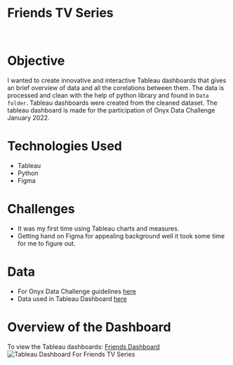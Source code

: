 
# Friends TV Series
<br>

# Objective
I wanted to create innovative and interactive Tableau dashboards that gives an brief overview of data and all the corelations between them.
The data is processed and clean with the help of python library and found in ```Data folder```. 
Tableau dashboards were created from the cleaned dataset.
The tableau dashboard is made for the participation of Onyx Data Challenge January 2022.

# Technologies Used
* Tableau
* Python
* Figma

# Challenges
* It was my first time using Tableau charts and measures.
* Getting hand on Figma for appealing background well it took some time for me to figure out.

# Data 
* For Onyx Data Challenge guidelines [here](https://onyxdata.co.uk/january-2022/)
* Data used in Tableau Dashboard [here](https://github.com/Kashish-Rastogi/Tableau/tree/main/Friends%20TV%20Series/Data)

# Overview of the Dashboard
To view the Tableau dashboards: [Friends Dashboard](https://public.tableau.com/app/profile/kashish.rastogi/viz/FRIENDS_16420161201210/FRIENDS_DASHBOARD)
![Tableau Dashboard For Friends TV Series](https://i.imgur.com/ncqPj1O.png)

